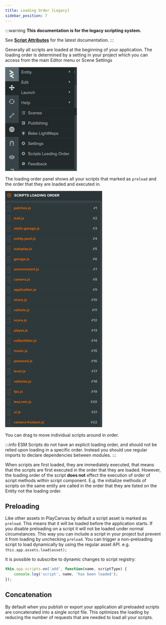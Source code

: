 ```yaml
---
title: Loading Order [Legacy]
sidebar_position: 7
---
```

:::warning
**This documentation is for the legacy scripting system.**

See [**Script Attributes**](../script-attributes.md) for the latest documentation.
:::

Generally all scripts are loaded at the beginning of your application. The loading order is determined by a setting in your project which you can access from the main Editor menu or Scene Settings

![Loading Order](/img/user-manual/scripting/script-loading-order.jpg)

The loading order panel shows all your scripts that marked as `preload` and the order that they are loaded and executed in.

![Loading Order List](/img/user-manual/scripting/loading-order-list.jpg)

You can drag to move individual scripts around in order.

:::info
ESM Scripts do not have an explicit loading order, and should not be relied upon loading in a specific order. Instead you should use regular imports to declare dependencies between modules.
:::

When scripts are first loaded, they are immediately executed, that means that the scripts are first executed in the order that they are loaded. However, the loading order of the script **does not** effect the execution of order of script methods within script component. E.g. the initialize methods of scripts on the same entity are called in the order that they are listed on the Entity not the loading order.

## Preloading

Like other assets in PlayCanvas by default a script asset is marked as `preload`. This means that it will be loaded before the application starts. If you disable preloading on a script it will not be loaded under normal circumstances. This way you can include a script in your project but prevent it from loading by unchecking `preload`. You can trigger a non-preloading script to load dynamically by using the regular asset API. e.g. `this.app.assets.load(asset);`

It is possible to subscribe to dynamic changes to script registry:

```javascript
this.app.scripts.on('add', function(name, scriptType) {
    console.log('script', name, 'has been loaded');
});
```

## Concatenation

By default when you publish or export your application all preloaded scripts are concatenated into a single script file. This optimizes the loading by reducing the number of requests that are needed to load all your scripts.

